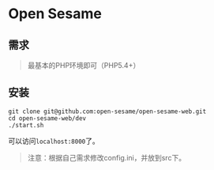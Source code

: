 Open Sesame
============

## 需求
> 最基本的PHP环境即可（PHP5.4+）

## 安装

```
git clone git@github.com:open-sesame/open-sesame-web.git
cd open-sesame-web/dev
./start.sh
```
可以访问`localhost:8000`了。

> 注意：根据自己需求修改config.ini，并放到src下。
